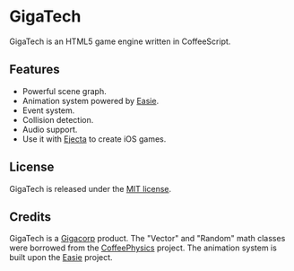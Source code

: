 # GigaTech

GigaTech is an HTML5 game engine written in CoffeeScript.

## Features

 * Powerful scene graph.
 * Animation system powered by [Easie](https://github.com/jimjeffers/Easie).
 * Event system.
 * Collision detection.
 * Audio support.
 * Use it with [Ejecta](http://impactjs.com/ejecta) to create iOS games.

## License

GigaTech is released under the [MIT license](https://github.com/Gigacorp/GigaTech/blob/master/LICENSE).

## Credits

GigaTech is a [Gigacorp](http://thegigacorp.com) product. The "Vector" and "Random" math classes were borrowed from the [CoffeePhysics](https://github.com/soulwire/Coffee-Physics) project. The animation system is built upon the [Easie](https://github.com/jimjeffers/Easie) project.
